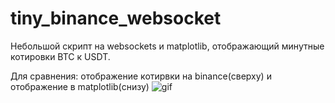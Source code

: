 # tiny_binance_websocket

Небольшой скрипт на websockets и matplotlib, отображающий минутные котировки BTC к USDT. 

Для сравнения: отображение котирвки на binance(сверху) и отображение в matplotlib(снизу)
![gif](https://user-images.githubusercontent.com/71926912/117174004-fc738300-add5-11eb-8e17-b16061621d43.gif)
